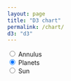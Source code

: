 ```yaml
---
layout: page
title: "D3 chart"
permalink: /chart/
d3: "d3"
---
```


<style>


path {
  fill-rule: evenodd;
  stroke: #333;
  stroke-width: 2px;
}

.sun path {
  fill: #6baed6;
}

.planet path {
  fill: #9ecae1;
}

.annulus path {
  fill: #c6dbef;
}

</style>
<form>
  <input type="radio" name="reference" id="ref-annulus">
  <label for="ref-annulus">Annulus</label><br>
  <input type="radio" name="reference" id="ref-planet" checked>
  <label for="ref-planet">Planets</label><br>
  <input type="radio" name="reference" id="ref-sun">
  <label for="ref-sun">Sun</label>
</form>

<script>

var width = 960,
    height = 500,
    radius = 80,
    x = Math.sin(2 * Math.PI / 3),
    y = Math.cos(2 * Math.PI / 3);

var offset = 0,
    speed = 4,
    start = Date.now();

var svg = d3.select("body").append("svg")
    .attr("width", width)
    .attr("height", height)
  .append("g")
    .attr("transform", "translate(" + width / 2 + "," + height / 2 + ")scale(.55)")
  .append("g");

var frame = svg.append("g")
    .datum({radius: Infinity});

frame.append("g")
    .attr("class", "annulus")
    .datum({teeth: 80, radius: -radius * 5, annulus: true})
  .append("path")
    .attr("d", gear);

frame.append("g")
    .attr("class", "sun")
    .datum({teeth: 16, radius: radius})
  .append("path")
    .attr("d", gear);

frame.append("g")
    .attr("class", "planet")
    .attr("transform", "translate(0,-" + radius * 3 + ")")
    .datum({teeth: 32, radius: -radius * 2})
  .append("path")
    .attr("d", gear);

frame.append("g")
    .attr("class", "planet")
    .attr("transform", "translate(" + -radius * 3 * x + "," + -radius * 3 * y + ")")
    .datum({teeth: 32, radius: -radius * 2})
  .append("path")
    .attr("d", gear);

frame.append("g")
    .attr("class", "planet")
    .attr("transform", "translate(" + radius * 3 * x + "," + -radius * 3 * y + ")")
    .datum({teeth: 32, radius: -radius * 2})
  .append("path")
    .attr("d", gear);

d3.selectAll("input[name=reference]")
  .data([radius * 5, Infinity, -radius])
    .on("change", function(radius1) {
      var radius0 = frame.datum().radius, angle = (Date.now() - start) * speed;
      frame.datum({radius: radius1});
      svg.attr("transform", "rotate(" + (offset += angle / radius0 - angle / radius1) + ")");
    });

d3.selectAll("input[name=speed]")
    .on("change", function() { speed = +this.value; });

function gear(d) {
  var n = d.teeth,
      r2 = Math.abs(d.radius),
      r0 = r2 - 8,
      r1 = r2 + 8,
      r3 = d.annulus ? (r3 = r0, r0 = r1, r1 = r3, r2 + 20) : 20,
      da = Math.PI / n,
      a0 = -Math.PI / 2 + (d.annulus ? Math.PI / n : 0),
      i = -1,
      path = ["M", r0 * Math.cos(a0), ",", r0 * Math.sin(a0)];
  while (++i < n) path.push(
      "A", r0, ",", r0, " 0 0,1 ", r0 * Math.cos(a0 += da), ",", r0 * Math.sin(a0),
      "L", r2 * Math.cos(a0), ",", r2 * Math.sin(a0),
      "L", r1 * Math.cos(a0 += da / 3), ",", r1 * Math.sin(a0),
      "A", r1, ",", r1, " 0 0,1 ", r1 * Math.cos(a0 += da / 3), ",", r1 * Math.sin(a0),
      "L", r2 * Math.cos(a0 += da / 3), ",", r2 * Math.sin(a0),
      "L", r0 * Math.cos(a0), ",", r0 * Math.sin(a0));
  path.push("M0,", -r3, "A", r3, ",", r3, " 0 0,0 0,", r3, "A", r3, ",", r3, " 0 0,0 0,", -r3, "Z");
  return path.join("");
}

d3.timer(function() {
  var angle = (Date.now() - start) * speed,
      transform = function(d) { return "rotate(" + angle / d.radius + ")"; };
  frame.selectAll("path").attr("transform", transform);
  frame.attr("transform", transform); // frame of reference
});

</script>
